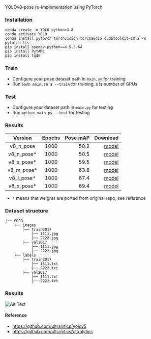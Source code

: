 YOLOv8-pose re-implementation using PyTorch

### Installation

```
conda create -n YOLO python=3.8
conda activate YOLO
conda install pytorch torchvision torchaudio cudatoolkit=10.2 -c pytorch-lts
pip install opencv-python==4.5.5.64
pip install PyYAML
pip install tqdm
```

### Train

* Configure your pose dataset path in `main.py` for training
* Run `bash main.sh $ --train` for training, `$` is number of GPUs

### Test

* Configure your dataset path in `main.py` for testing
* Run `python main.py --test` for testing

### Results

|  Version   | Epochs | Pose mAP |                                                                                       Download |
|:----------:|:------:|---------:|-----------------------------------------------------------------------------------------------:|
| v8_n_pose  |  1000  |     50.2 |                                                                     [model](./weights/best.pt) |
| v8_n_pose* |  1000  |     50.5 | [model](https://github.com/jahongir7174/YOLOv8-pt/releases/download/v0.0.1-alpha/v8_n_pose.pt) |
| v8_s_pose* |  1000  |     59.5 | [model](https://github.com/jahongir7174/YOLOv8-pt/releases/download/v0.0.1-alpha/v8_s_pose.pt) |
| v8_m_pose* |  1000  |     63.8 | [model](https://github.com/jahongir7174/YOLOv8-pt/releases/download/v0.0.1-alpha/v8_m_pose.pt) |
| v8_l_pose* |  1000  |     67.4 | [model](https://github.com/jahongir7174/YOLOv8-pt/releases/download/v0.0.1-alpha/v8_l_pose.pt) |
| v8_x_pose* |  1000  |     69.4 | [model](https://github.com/jahongir7174/YOLOv8-pt/releases/download/v0.0.1-alpha/v8_x_pose.pt) |

* `*` means that weights are ported from original repo, see reference

### Dataset structure

    ├── COCO 
        ├── images
            ├── train2017
                ├── 1111.jpg
                ├── 2222.jpg
            ├── val2017
                ├── 1111.jpg
                ├── 2222.jpg
        ├── labels
            ├── train2017
                ├── 1111.txt
                ├── 2222.txt
            ├── val2017
                ├── 1111.txt
                ├── 2222.txt

### Results

![Alt Text](./demo/demo.gif)

#### Reference

* https://github.com/ultralytics/yolov5
* https://github.com/ultralytics/ultralytics
